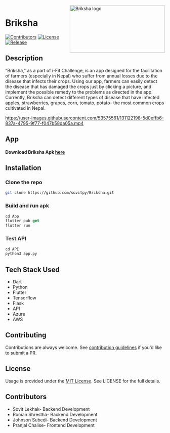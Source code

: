 <img src="https://media.discordapp.net/attachments/788428429300465684/880700987764002826/brr.png" alt="Briksha logo" title="Briksha" align="right" height="150" width="300" />  

# Briksha 



[![Contributors](https://img.shields.io/static/v1?label=contributors&message=5&color=orange)]()
[![License](https://img.shields.io/static/v1?label=licence&message=MIT&color=blue)]()
[![Release](https://img.shields.io/static/v1?label=version&message=1.0.0&color=%3Cbrightgreen%3E)]()


## Description


“Briksha,” as a part of i-Fit Challenge, is an app designed for the facilitation of farmers (especially in Nepal) who suffer from annual losses due to the disease that infects their crops. Using our app, farmers can easily detect the disease that has damaged the crops just by clicking a picture, and implement the possible remedy to the problems as directed in the app. Currently, Briksha can detect different types of disease that have infected apples, strawberries, grapes, corn, tomato, potato- the most common crops cultivated in Nepal.

https://user-images.githubusercontent.com/53575561/131122198-5d0effb6-837a-4795-9f77-f047b58da05a.mp4

## App

#### Download Briksha Apk **[here](https://drive.google.com/file/d/1JA5Ub9ojX5c3qFN1cUl-J3WHzmc2ryrw/view?usp=sharing)**

## Installation

### Clone the repo
```bash
git clone https://github.com/sovitpy/Briksha.git
```
### Build and run apk
```dart
cd App
flutter pub get
flutter run
```
### Test API
```python
cd API
python3 app.py
```
## Tech Stack Used

- Dart
- Python
- Flutter
- Tensorflow
- Flask
- API
- Azure
- AWS

## Contributing

Contributions are always welcome. See [contribution guidelines](https://github.com/sovitpy/Briksha/blob/main/CONTRIBUTING.md) if you'd like to submit a PR.

## License
Usage is provided under the [MIT License](http://http//opensource.org/licenses/mit-license.php). See LICENSE for the full details.


## Contributors
- Sovit Lekhak- Backend Development
- Roman Shrestha- Backend Development
- Johnson Subedi- Backend Development
- Pranjal Chalise- Frontend Development
